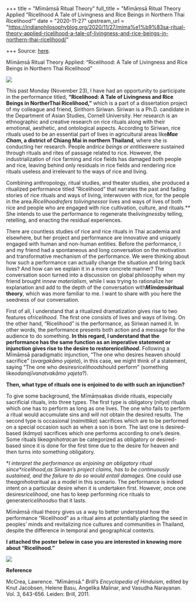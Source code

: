 +++
title = "Mīmāṃsā Ritual Theory"
full_title = "Mīmāṃsā Ritual Theory Applied “Ricelihood A Tale of Livingness and Rice Beings in Northern Thai Ricelihood”"
date = "2020-11-27"
upstream_url = "https://indianphilosophyblog.org/2020/11/27/mima%e1%b9%83sa-ritual-theory-applied-ricelihood-a-tale-of-livingness-and-rice-beings-in-northern-thai-ricelihood/"

+++
Source: [here](https://indianphilosophyblog.org/2020/11/27/mima%e1%b9%83sa-ritual-theory-applied-ricelihood-a-tale-of-livingness-and-rice-beings-in-northern-thai-ricelihood/).

Mīmāṃsā Ritual Theory Applied:  “Ricelihood: A Tale of Livingness and Rice Beings in Northern Thai Ricelihood”

![](http://indianphilosophyblog.org/wp-content/uploads/sites/2/2020/11/Screen-Shot-2020-11-27-at-2.03.17-AM-1024x617.png)

This past Monday (November 23), I have had an opportunity to participate
in the performance titled, **“Ricelihood: A Tale of Livingness and Rice
Beings in NortherThai Ricelihood,”** which is a part of a dissertation
project of my colleague and friend, Sirithorn Siriwan. Siriwan is a
Ph.D. candidate in the Department of Asian Studies, Cornell University.
Her research is an ethnographic and creative research on rice rituals
along with their emotional, aesthetic, and ontological aspects.
According to Siriwan, rice rituals used to be an essential part of lives
in agricultural areas like***Mae Cham*, a district of Chiang Mai in
northern Thailand**, where she is conducting her research. People
and*rice beings or entities*were sustained through rituals and rites
of passage related to rice. However, the industrialization of rice
farming and rice fields has damaged both people and rice, leaving behind
only residuals in rice fields and rendering rice rituals useless and
irrelevant to the ways of rice and living.

Combining anthropology, ritual studies, and theater studies, she
produced a ritualized performance titled “Ricelihood” that narrates the
past and fading stories of rice rituals and ways of living, interwoven
with rice, for the people in the area.***Ricelihood*refers
to*livingness*or lives and ways of lives of both rice and people who
are engaged with rice cultivation, culture, and rituals.** She intends
to use the performance to regenerate the*livingness*by telling,
retelling, and enacting the residual experiences.

There are countless studies of rice and rice rituals in Thai academia
and elsewhere, but her project and performance are innovative and
uniquely engaged with human and non-human entities. Before the
performance, I and my friend had a spontaneous and long conversation on
the motivation and transformative mechanism of the performance. We were
thinking about how such a performance can actually change the situation
and bring back lives? And how can we explain it in a more concrete
manner? The conversation soon turned into a discussion on global
philosophy when my friend brought in*new materialism*, while I was
trying to rationalize her explanation and add to the depth of the
conversation with***Mīmāṃsā*ritual theory**, which was more familiar
to me. I want to share with you here the seedness of our conversation.

First of all, I understand that a ritualized dramatization gives rise to
two features of*ricelihood*. The first one consists of lives and ways
of living. On the other hand, “Ricelihood” is the performance, as
Siriwan named it. In other words, the performance presents both action
and a message for the audience to do something. **In this regard, I
understand that the performance has the same function as an imperative
statement or injunction gives rise to the desire to
restore*ricelihood*.** Following a Mīmāṃsā paradigmatic injunction,
“The one who desires heaven should sacrifice” (*svargakāmo yajeta*), in
this case, we might think of a statement, saying “The one who
desires*ricelihood*should perform” (something like*odanajīvanatvakāmo
yajeta*?).

**Then, what type of rituals one is enjoined to do with such an
injunction?**

To give some background, the Mīmāṃsakas divide rituals, especially
sacrificial rituals, into three types. The first type is obligatory
(*nitya*) rituals which one has to perform as long as one lives. The one
who fails to perform a ritual would accumulate sins and will not obtain
the desired results. The second type is occasional (*naimittika*)
sacrifices which are to be performed on a special occasion such as when
a son is born. The last one is desired-based (*kāmya*) sacrifices which
one performs according to one’s desire. Some rituals
like*agnihotra*can be categorized as obligatory or desired-based since
it is done for the first time due to the desire for heaven and then
turns into something obligatory.

**I interpret the performance as enjoining an obligatory ritual
since*ricelihood,*as Siriwan’s project claims, has to be continuously
sustained, and the failure to do so would entail damages.** One could
use the*agnihotra*ritual as a model in this scenario. The performance
is indeed intent on a particular desire when it is undertaken first.
However, once one desires*ricelihood*, one has to keep performing rice
rituals to generate*ricelihood*so that it lasts.

Mīmāṃsā ritual theory gives us a way to better understand how the
performance “Ricelihood” as a ritual aims at potentially planting the
seed in peoples’ minds and revitalizing rice cultures and communities in
Thailand, despite the difference in temporal and geographical contexts.

**I attached the poster below in case you are interested in knowing more
about “Ricelihood.”**

![](http://indianphilosophyblog.org/wp-content/uploads/sites/2/2020/11/Screen-Shot-2020-11-27-at-2.14.00-AM-723x1024.png)

**Reference**

McCrea, Lawrence. “Mīmāṃsā.” *Brill’s Encyclopedia of Hinduism*, edited
by Knut Jacobsen, Helene Basu, Angelika Malinar, and Vasudha Narayanan.
Vol. 3, 643-656. Leiden: Brill, 2011.
